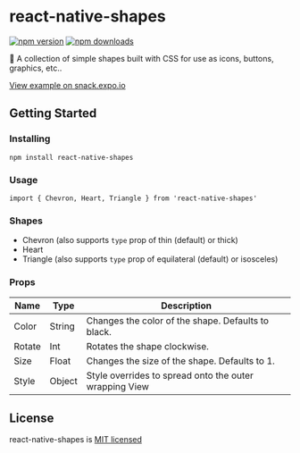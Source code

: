 # react-native-shapes

[![npm version](https://badge.fury.io/js/react-native-shapes.svg)](https://badge.fury.io/js/react-native-shapes)
[![npm downloads](https://img.shields.io/npm/dm/react-native-shapes.svg?style=flat-square)](https://www.npmjs.com/package/react-native-shapes)

🔻 A collection of simple shapes built with CSS for use as icons, buttons, graphics, etc..

[View example on snack.expo.io](https://snack.expo.io/@lfkwtz/react-native-shapes)

## Getting Started

### Installing

`npm install react-native-shapes`

### Usage

`import { Chevron, Heart, Triangle } from 'react-native-shapes'`

### Shapes

-   Chevron (also supports `type` prop of thin (default) or thick)
-   Heart
-   Triangle (also supports `type` prop of equilateral (default) or isosceles)

### Props

| Name   | Type   | Description                                            |
| ------ | ------ | ------------------------------------------------------ |
| Color  | String | Changes the color of the shape. Defaults to black.     |
| Rotate | Int    | Rotates the shape clockwise.                           |
| Size   | Float  | Changes the size of the shape. Defaults to 1.          |
| Style  | Object | Style overrides to spread onto the outer wrapping View |

## License

react-native-shapes is [MIT licensed](https://github.com/lfkwtz/react-native-shapes/tree/master/LICENSE)
